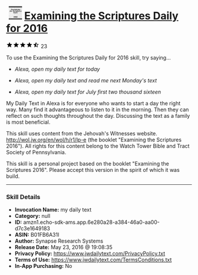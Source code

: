 # &nbsp;<img src="skill_icon" alt="Examining the Scriptures Daily for 2016 icon" width="36"> [Examining the Scriptures Daily for 2016](http://alexa.amazon.com/#skills/amzn1.echo-sdk-ams.app.6e280a28-a384-46a0-aa00-d7c3e1649183)
![4.6 stars](../../images/ic_star_black_18dp_1x.png)![4.6 stars](../../images/ic_star_black_18dp_1x.png)![4.6 stars](../../images/ic_star_black_18dp_1x.png)![4.6 stars](../../images/ic_star_black_18dp_1x.png)![4.6 stars](../../images/ic_star_half_black_18dp_1x.png) 23

To use the Examining the Scriptures Daily for 2016 skill, try saying...

* *Alexa, open my daily text for today*

* *Alexa, open my daily text and read me next Monday's text*

* *Alexa, open my daily text for July first two thousand sixteen*

My Daily Text in Alexa is for everyone who wants to start a day the right way.
Many find it advantageous to listen to it in the morning. Then the​y can reflect on such thoughts throughout the day. Discussing the text as a family is most beneficial.

This skill uses content from the Jehovah's Witnesses website. 
http://wol.jw.org/en/wol/h/r1/lp-e (the booklet "Examining the Scriptures 2016"). 
All rights for this content belong to the Watch Tower Bible and Tract Society of Pennsylvania.

This skill is a personal project based on the booklet "Examining the Scriptures 2016". 
Please accept this version in the spirit of which it was build.

***

### Skill Details

* **Invocation Name:** my daily text
* **Category:** null
* **ID:** amzn1.echo-sdk-ams.app.6e280a28-a384-46a0-aa00-d7c3e1649183
* **ASIN:** B01FB6A31I
* **Author:** Synapse Research Systems
* **Release Date:** May 23, 2016 @ 19:08:35
* **Privacy Policy:** https://www.jwdailytext.com/PrivacyPolicy.txt
* **Terms of Use:** https://www.jwdailytext.com/TermsConditions.txt
* **In-App Purchasing:** No
